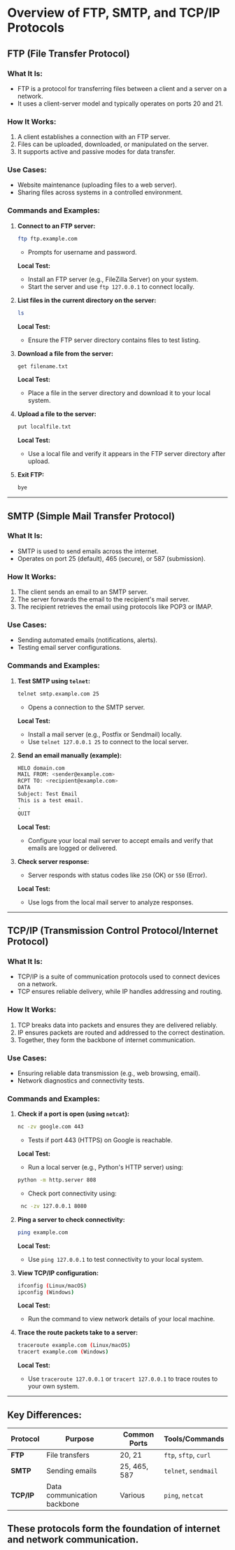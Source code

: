 # Overview of FTP, SMTP, and TCP/IP Protocols

## **FTP (File Transfer Protocol)**

### What It Is:
- FTP is a protocol for transferring files between a client and a server on a network.
- It uses a client-server model and typically operates on ports 20 and 21.

### How It Works:
1. A client establishes a connection with an FTP server.
2. Files can be uploaded, downloaded, or manipulated on the server.
3. It supports active and passive modes for data transfer.

### Use Cases:
- Website maintenance (uploading files to a web server).
- Sharing files across systems in a controlled environment.

### Commands and Examples:
1. **Connect to an FTP server:**
   ```bash
   ftp ftp.example.com
   ```
   - Prompts for username and password.

   **Local Test:**
   - Install an FTP server (e.g., FileZilla Server) on your system.
   - Start the server and use `ftp 127.0.0.1` to connect locally.

2. **List files in the current directory on the server:**
   ```bash
   ls
   ```
   **Local Test:**
   - Ensure the FTP server directory contains files to test listing.

3. **Download a file from the server:**
   ```bash
   get filename.txt
   ```
   **Local Test:**
   - Place a file in the server directory and download it to your local system.

4. **Upload a file to the server:**
   ```bash
   put localfile.txt
   ```
   **Local Test:**
   - Use a local file and verify it appears in the FTP server directory after upload.

5. **Exit FTP:**
   ```bash
   bye
   ```

---

## **SMTP (Simple Mail Transfer Protocol)**

### What It Is:
- SMTP is used to send emails across the internet.
- Operates on port 25 (default), 465 (secure), or 587 (submission).

### How It Works:
1. The client sends an email to an SMTP server.
2. The server forwards the email to the recipient's mail server.
3. The recipient retrieves the email using protocols like POP3 or IMAP.

### Use Cases:
- Sending automated emails (notifications, alerts).
- Testing email server configurations.

### Commands and Examples:
1. **Test SMTP using `telnet`:**
   ```bash
   telnet smtp.example.com 25
   ```
   - Opens a connection to the SMTP server.

   **Local Test:**
   - Install a mail server (e.g., Postfix or Sendmail) locally.
   - Use `telnet 127.0.0.1 25` to connect to the local server.

2. **Send an email manually (example):**
   ```bash
   HELO domain.com
   MAIL FROM: <sender@example.com>
   RCPT TO: <recipient@example.com>
   DATA
   Subject: Test Email
   This is a test email.
   .
   QUIT
   ```
   **Local Test:**
   - Configure your local mail server to accept emails and verify that emails are logged or delivered.

3. **Check server response:**
   - Server responds with status codes like `250` (OK) or `550` (Error).

   **Local Test:**
   - Use logs from the local mail server to analyze responses.

---

## **TCP/IP (Transmission Control Protocol/Internet Protocol)**

### What It Is:
- TCP/IP is a suite of communication protocols used to connect devices on a network.
- TCP ensures reliable delivery, while IP handles addressing and routing.

### How It Works:
1. TCP breaks data into packets and ensures they are delivered reliably.
2. IP ensures packets are routed and addressed to the correct destination.
3. Together, they form the backbone of internet communication.

### Use Cases:
- Ensuring reliable data transmission (e.g., web browsing, email).
- Network diagnostics and connectivity tests.

### Commands and Examples:
1. **Check if a port is open (using `netcat`):**
   ```bash
   nc -zv google.com 443
   ```
   - Tests if port 443 (HTTPS) on Google is reachable.

   **Local Test:**
   - Run a local server (e.g., Python's HTTP server) using: 
   ```bash
   python -m http.server 808
   ```
   - Check port connectivity using:
   ```bash
    nc -zv 127.0.0.1 8080
   ```

2. **Ping a server to check connectivity:**
   ```bash
   ping example.com
   ```
   **Local Test:**
   - Use `ping 127.0.0.1` to test connectivity to your local system.

3. **View TCP/IP configuration:**
   ```bash
   ifconfig (Linux/macOS)
   ipconfig (Windows)
   ```
   **Local Test:**
   - Run the command to view network details of your local machine.

4. **Trace the route packets take to a server:**
   ```bash
   traceroute example.com (Linux/macOS)
   tracert example.com (Windows)
   ```
   **Local Test:**
   - Use `traceroute 127.0.0.1` or `tracert 127.0.0.1` to trace routes to your own system.

---

## **Key Differences:**

| Protocol | Purpose                       | Common Ports | Tools/Commands         |
|----------|-------------------------------|--------------|------------------------|
| **FTP**  | File transfers                | 20, 21       | `ftp`, `sftp`, `curl` |
| **SMTP** | Sending emails                | 25, 465, 587 | `telnet`, `sendmail`  |
| **TCP/IP**| Data communication backbone  | Various      | `ping`, `netcat`      |

These protocols form the foundation of internet and network communication.
---
